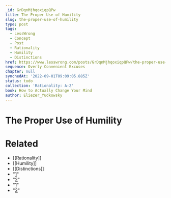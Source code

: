 ```yaml
---
_id: GrDqnMjhqoxiqpQPw
title: The Proper Use of Humility
slug: the-proper-use-of-humility
type: post
tags:
  - LessWrong
  - Concept
  - Post
  - Rationality
  - Humility
  - Distinctions
href: https://www.lesswrong.com/posts/GrDqnMjhqoxiqpQPw/the-proper-use-of-humility
sequence: Overly Convenient Excuses
chapter: null
synchedAt: '2022-09-01T09:09:05.885Z'
status: todo
collection: 'Rationality: A-Z'
book: How to Actually Change Your Mind
author: Eliezer_Yudkowsky
---
```


# The Proper Use of Humility


# Related

- [[Rationality]]
- [[Humility]]
- [[Distinctions]]
- "[1](#fn1x2)"
- "[2](#fn2x2)"
- "[1](#fn1x2-bk)"
- "[2](#fn2x2-bk)"
